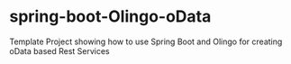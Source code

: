 # spring-boot-Olingo-oData
Template Project showing how to use Spring Boot and Olingo for creating oData based Rest Services

